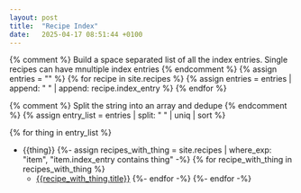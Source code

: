 ```yaml
---
layout: post
title:  "Recipe Index"
date:   2025-04-17 08:51:44 +0100
---
```



{% comment %}
Build a space separated list of all the index entries. Single recipes
can have mnultiple index entries
{% endcomment %}
{% assign entries = "" %}
{% for recipe in site.recipes %}
{% assign entries = entries | append: " " | append: recipe.index_entry %}
{% endfor %}



{% comment %}
Split the string into an array and dedupe
{% endcomment %}
{% assign entry_list = entries | split: " " | uniq | sort %}



{% for thing in entry_list %}
- {{thing}}
{%- assign recipes_with_thing = site.recipes | where_exp: "item", "item.index_entry contains thing" -%}
{% for recipe_with_thing in recipes_with_thing %}
    - [{{recipe_with_thing.title}}]({{recipe_with_thing.url}})
{%- endfor -%}
{%- endfor -%} 


